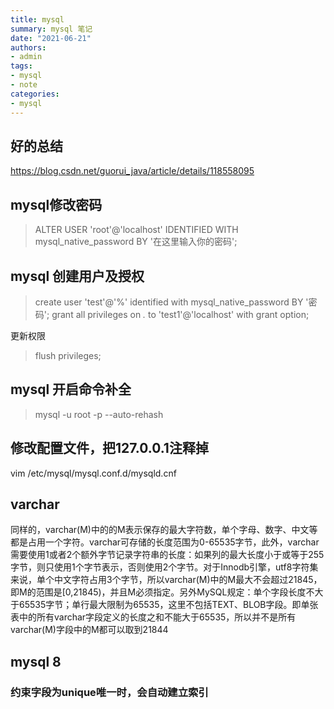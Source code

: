 ```yaml
---
title: mysql
summary: mysql 笔记
date: "2021-06-21"
authors:
- admin
tags:
- mysql
- note
categories:
- mysql
---
```


## 好的总结

<https://blog.csdn.net/guorui_java/article/details/118558095>

## mysql修改密码

>ALTER USER 'root'@'localhost' IDENTIFIED WITH mysql_native_password BY '在这里输入你的密码';

## mysql 创建用户及授权

>create user 'test'@'%' identified with mysql_native_password BY '密码';
>grant all privileges on *.* to 'test1'@'localhost' with grant option;

更新权限
>flush privileges;

## mysql 开启命令补全

>mysql -u root -p --auto-rehash

## 修改配置文件，把127.0.0.1注释掉

vim /etc/mysql/mysql.conf.d/mysqld.cnf

## varchar

同样的，varchar(M)中的的M表示保存的最大字符数，单个字母、数字、中文等都是占用一个字符。varchar可存储的长度范围为0-65535字节，此外，varchar需要使用1或者2个额外字节记录字符串的长度：如果列的最大长度小于或等于255字节，则只使用1个字节表示，否则使用2个字节。对于Innodb引擎，utf8字符集来说，单个中文字符占用3个字节，所以varchar(M)中的M最大不会超过21845，即M的范围是[0,21845)，并且M必须指定。另外MySQL规定：单个字段长度不大于65535字节；单行最大限制为65535，这里不包括TEXT、BLOB字段。即单张表中的所有varchar字段定义的长度之和不能大于65535，所以并不是所有varchar(M)字段中的M都可以取到21844

## mysql 8

### 约束字段为unique唯一时，会自动建立索引
